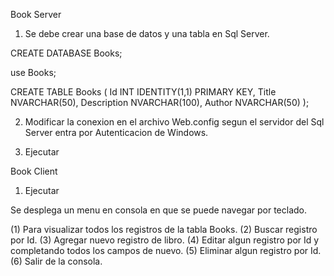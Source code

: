 
Book Server

1. Se debe crear una base de datos y una tabla en Sql Server.

CREATE DATABASE Books;

use Books;

CREATE TABLE Books (
    Id INT IDENTITY(1,1) PRIMARY KEY,
    Title NVARCHAR(50),
    Description NVARCHAR(100),
    Author NVARCHAR(50)
);

2. Modificar la conexion en el archivo Web.config segun el servidor del Sql Server entra por Autenticacion de Windows.

    <connectionStrings>
		<add name="SqlConnection"
			 connectionString="Server=(Aqui va el nombre del Servidor);Database=Books;Integrated Security=True"
			 providerName="System.Data.SqlClient" />
    </connectionStrings>

3. Ejecutar


Book Client
1. Ejecutar

Se desplega un menu en consola en que se puede navegar por teclado.

(1) Para visualizar todos los registros de la tabla Books.
(2) Buscar registro por Id.
(3) Agregar nuevo registro de libro.
(4) Editar algun registro por Id y completando todos los campos de nuevo.
(5) Eliminar algun registro por Id.
(6) Salir de la consola.
